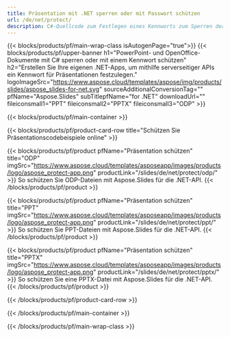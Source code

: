 ```yaml
---
title: Präsentation mit .NET sperren oder mit Passwort schützen
url: /de/net/protect/
description: C#-Quellcode zum Festlegen eines Kennworts zum Sperren der Präsentation
---
```


{{< blocks/products/pf/main-wrap-class isAutogenPage="true">}}
{{< blocks/products/pf/upper-banner h1="PowerPoint- und OpenOffice-Dokumente mit C# sperren oder mit einem Kennwort schützen" h2="Erstellen Sie Ihre eigenen .NET-Apps, um mithilfe serverseitiger APIs ein Kennwort für Präsentationen festzulegen." logoImageSrc="https://www.aspose.cloud/templates/aspose/img/products/slides/aspose_slides-for-net.svg" sourceAdditionalConversionTag="" pfName="Aspose.Slides" subTitlepfName="for .NET" downloadUrl="" fileiconsmall1="PPT" fileiconsmall2="PPTX" fileiconsmall3="ODP" >}}

{{< blocks/products/pf/main-container >}}

{{< blocks/products/pf/product-card-row title="Schützen Sie Präsentationscodebeispiele online" >}}

{{< blocks/products/pf/product pfName="Präsentation schützen" title="ODP" imgSrc="https://www.aspose.cloud/templates/asposeapp/images/products/logo/aspose_protect-app.png" productLink="/slides/de/net/protect/odp/" >}}
So schützen Sie ODP-Dateien mit Aspose.Slides für die .NET-API.
{{< /blocks/products/pf/product >}}

{{< blocks/products/pf/product pfName="Präsentation schützen" title="PPT" imgSrc="https://www.aspose.cloud/templates/asposeapp/images/products/logo/aspose_protect-app.png" productLink="/slides/de/net/protect/ppt/" >}}
So schützen Sie PPT-Dateien mit Aspose.Slides für die .NET-API.
{{< /blocks/products/pf/product >}}

{{< blocks/products/pf/product pfName="Präsentation schützen" title="PPTX" imgSrc="https://www.aspose.cloud/templates/asposeapp/images/products/logo/aspose_protect-app.png" productLink="/slides/de/net/protect/pptx/" >}}
So schützen Sie eine PPTX-Datei mit Aspose.Slides für die .NET-API.
{{< /blocks/products/pf/product >}}



{{< /blocks/products/pf/product-card-row >}}

{{< /blocks/products/pf/main-container >}}
    
{{< /blocks/products/pf/main-wrap-class >}}